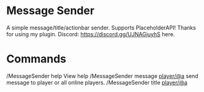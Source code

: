 # **Message Sender**
A simple message/title/actionbar sender. Supports PlaceholderAPI!
Thanks for using my plugin. Discord: https://discord.gg/UJNAGjuyhS here.

# **Commands**
/MessageSender help View help
/MessageSender message <player/@a> <message> send message to player or all online players.
/MessageSender title <player/@a> <title> <subtitle> send title message to player or all online players.
/MessageSender actionbar <player/@a> <message> send message to player or all online players.
/MessageSender reload Reload Configuration.
  
# **Permissions**
messagesender.use:
  * To use /MessageSender *
  default: Op

  
 

